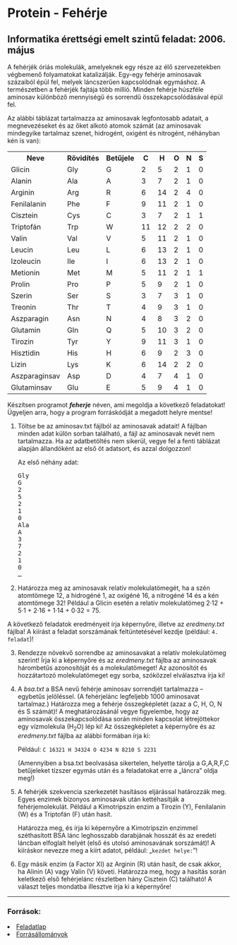 <h1>Protein - Fehérje</h1>
<h2>Informatika érettségi emelt szintű feladat: 2006. május</h2>
<p>A fehérjék óriás molekulák, amelyeknek egy része az élő szervezetekben végbemenő folyamatokat katalizálják. Egy-egy fehérje aminosavak százaiból épül fel, melyek láncszerűen kapcsolódnak egymáshoz. A természetben a fehérjék fajtája több millió. Minden fehérje húszféle aminosav különböző mennyiségű és sorrendű összekapcsolódásával épül fel.</p>
<p>Az alábbi táblázat tartalmazza az aminosavak legfontosabb adatait, a megnevezéseket és az őket alkotó atomok számát (az aminosavak mindegyike tartalmaz szenet, hidrogént, oxigént és nitrogént, néhányban kén is van):</p>
<table>
<tr><th>Neve</th><th>Rövidítés</th><th>Betűjele</th><th>C</th><th>H</th><th>O</th><th>N</th><th>S</th></tr>
<tr><td>Glicin</td><td>Gly</td><td>G</td><td>2</td><td>5</td><td>2</td><td>1</td><td>0</td></tr>
<tr><td>Alanin</td><td>Ala</td><td>A</td><td>3</td><td>7</td><td>2</td><td>1</td><td>0</td></tr>
<tr><td>Arginin</td><td>Arg</td><td>R</td><td>6</td><td>14</td><td>2</td><td>4</td><td>0</td></tr>
<tr><td>Fenilalanin</td><td>Phe</td><td>F</td><td>9</td><td>11</td><td>2</td><td>1</td><td>0</td></tr>
<tr><td>Cisztein</td><td>Cys</td><td>C</td><td>3</td><td>7</td><td>2</td><td>1</td><td>1</td></tr>
<tr><td>Triptofán</td><td>Trp</td><td>W</td><td>11</td><td>12</td><td>2</td><td>2</td><td>0</td></tr>
<tr><td>Valin</td><td>Val</td><td>V</td><td>5</td><td>11</td><td>2</td><td>1</td><td>0</td></tr>
<tr><td>Leucin</td><td>Leu</td><td>L</td><td>6</td><td>13</td><td>2</td><td>1</td><td>0</td></tr>
<tr><td>Izoleucin</td><td>Ile</td><td>I</td><td>6</td><td>13</td><td>2</td><td>1</td><td>0</td></tr>
<tr><td>Metionin</td><td>Met</td><td>M</td><td>5</td><td>11</td><td>2</td><td>1</td><td>1</td></tr>
<tr><td>Prolin</td><td>Pro</td><td>P</td><td>5</td><td>9</td><td>2</td><td>1</td><td>0</td></tr>
<tr><td>Szerin</td><td>Ser</td><td>S</td><td>3</td><td>7</td><td>3</td><td>1</td><td>0</td></tr>
<tr><td>Treonin</td><td>Thr</td><td>T</td><td>4</td><td>9</td><td>3</td><td>1</td><td>0</td></tr>
<tr><td>Aszparagin</td><td>Asn</td><td>N</td><td>4</td><td>8</td><td>3</td><td>2</td><td>0</td></tr>
<tr><td>Glutamin</td><td>Gln</td><td>Q</td><td>5</td><td>10</td><td>3</td><td>2</td><td>0</td></tr>
<tr><td>Tirozin</td><td>Tyr</td><td>Y</td><td>9</td><td>11</td><td>3</td><td>1</td><td>0</td></tr>
<tr><td>Hisztidin</td><td>His</td><td>H</td><td>6</td><td>9</td><td>2</td><td>3</td><td>0</td></tr>
<tr><td>Lizin</td><td>Lys</td><td>K</td><td>6</td><td>14</td><td>2</td><td>2</td><td>0</td></tr>
<tr><td>Aszparaginsav</td><td>Asp</td><td>D</td><td>4</td><td>7</td><td>4</td><td>1</td><td>0</td></tr>
<tr><td>Glutaminsav</td><td>Glu</td><td>E</td><td>5</td><td>9</td><td>4</td><td>1</td><td>0</td></tr>
</table>
<p>Készítsen programot <em><b>feherje</b></em> néven, ami megoldja a következő feladatokat! Ügyeljen arra, hogy a program forráskódját a megadott helyre mentse!</p>
<ol>
<li><p>Töltse be az aminosav.txt fájlból az aminosavak adatait! A fájlban minden adat külön sorban található, a fájl az aminosavak nevét nem tartalmazza. Ha az adatbetöltés nem sikerül, vegye fel a fenti táblázat alapján állandóként az első öt adatsort, és azzal dolgozzon!</p>
<p>Az első néhány adat:</p>
<pre>
Gly
G
2
5
2
1
0
Ala
A
3
7
2
1
0
…
</pre></li>
<li>Határozza meg az aminosavak relatív molekulatömegét, ha a szén atomtömege 12, a hidrogéné 1, az oxigéné 16, a nitrogéné 14 és a kén atomtömege 32! Például a Glicin esetén a relatív molekulatömeg 2·12 + 5·1 + 2·16 + 1·14 + 0·32 = 75.</li>
</ol>
<p>A következő feladatok eredményeit írja képernyőre, illetve az <em>eredmeny.txt</em> fájlba! A kiírást a feladat sorszámának feltüntetésével kezdje (például: <code>4. feladat</code>)!</p>
<ol start="3">
<li>Rendezze növekvő sorrendbe az aminosavakat a relatív molekulatömeg szerint! Írja ki a képernyőre és az <em>eredmeny.txt</em> fájlba az aminosavak hárombetűs azonosítóját és a molekulatömeget! Az azonosítót és hozzátartozó molekulatömeget egy sorba, szóközzel elválasztva írja ki!</li>
<li><p>A <em>bsa.txt</em> a BSA nevű fehérje aminosav sorrendjét tartalmazza – egybetűs jelöléssel. (A fehérjelánc legfeljebb 1000 aminosavat tartalmaz.) Határozza meg a fehérje összegképletét (azaz a C, H, O, N és S számát)! A meghatározásánál vegye figyelembe, hogy az aminosavak összekapcsolódása során minden kapcsolat létrejöttekor egy vízmolekula (H<sub>2</sub>O) lép ki! Az összegképletet a képernyőre és az <em>eredmeny.txt</em> fájlba az alábbi formában írja ki:</p>
<p>Például: <code>C 16321 H 34324 O 4234 N 8210 S 2231</code></p>
<p>(Amennyiben a bsa.txt beolvasása sikertelen, helyette tárolja a G,A,R,F,C betűjeleket tízszer egymás után és a feladatokat erre a „láncra” oldja meg!)</p></li>
<li><p>A fehérjék szekvencia szerkezetét hasításos eljárással határozzák meg. Egyes enzimek bizonyos aminosavak után kettéhasítják a fehérjemolekulát. Például a Kimotripszin enzim a Tirozin (Y), Fenilalanin (W) és a Triptofán (F) után hasít.</p>
<p>Határozza meg, és írja ki képernyőre a Kimotripszin enzimmel széthasított BSA lánc leghosszabb darabjának hosszát és az eredeti láncban elfoglalt helyét (első és utolsó aminosavának sorszámát)! A kiíráskor nevezze meg a kiírt adatot, például: „<code>kezdet helye:</code>”!</p></li>
<li>Egy másik enzim (a Factor XI) az Arginin (R) után hasít, de csak akkor, ha Alinin (A) vagy Valin (V) követi. Határozza meg, hogy a hasítás során keletkező első fehérjelánc részletben hány Cisztein (C) található! A választ teljes mondatba illesztve írja ki a képernyőre!</li>
</ol>
<hr>
<h3>Források:</h3>
<li><a href="http://dload.oktatas.educatio.hu/erettsegi/feladatok2006tavasz/emelt/e_info_06maj_fl.pdf">Feladatlap</a>
<li><a href="https://www.oktatas.hu/bin/content/dload/erettsegi/feladatok2006tavasz/emelt/e_infoforras_06maj_fl.zip">Forrásállományok</a>